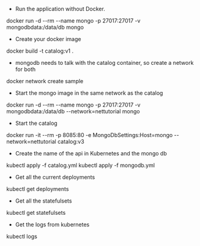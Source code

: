 - Run the application without Docker.

docker run -d --rm --name mongo -p 27017:27017 -v mongodbdata:/data/db mongo

- Create your docker image

docker build -t catalog:v1 . 

- mongodb needs to talk with the catalog container, so create a network for both

docker network create sample

- Start the mongo image in the same network as the catalog

docker run -d --rm --name mongo -p 27017:27017 -v mongodbdata:/data/db --network=nettutorial mongo

- Start the catalog

docker run -it --rm -p 8085:80 -e MongoDbSettings:Host=mongo --network=nettutorial catalog:v3

- Create the name of the api in Kubernetes and the mongo db

kubectl apply -f catalog.yml
kubectl apply -f mongodb.yml

- Get all the current deployments

kubectl get deployments

- Get all the statefulsets

kubectl get statefulsets

- Get the logs from kubernetes

kubectl logs <instance>